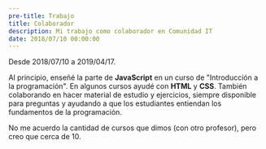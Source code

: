 ```yaml
---
pre-title: Trabajo
title: Colaborador
description: Mi trabajo como colaborador en Comunidad IT
date: 2018/07/10 00:00:00
---
```


Desde 2018/07/10 a 2019/04/17.

Al principio, enseñé la parte de **JavaScript** en un curso de "Introducción a la programación". En algunos cursos ayudé con **HTML** y **CSS**. También colaborando en hacer material de estudio y ejercicios, siempre disponible para preguntas y ayudando a que los estudiantes entiendan los fundamentos de la programación.

No me acuerdo la cantidad de cursos que dimos (con otro profesor), pero creo que cerca de 10.


